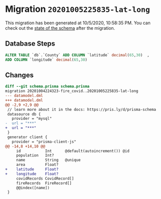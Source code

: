 # Migration `20201005225835-lat-long`

This migration has been generated at 10/5/2020, 10:58:35 PM.
You can check out the [state of the schema](./schema.prisma) after the migration.

## Database Steps

```sql
ALTER TABLE `db`.`County` ADD COLUMN `latitude` decimal(65,30)  ,
ADD COLUMN `longitude` decimal(65,30)  
```

## Changes

```diff
diff --git schema.prisma schema.prisma
migration 20201004224323-fire_covid..20201005225835-lat-long
--- datamodel.dml
+++ datamodel.dml
@@ -2,9 +2,9 @@
 // learn more about it in the docs: https://pris.ly/d/prisma-schema
 datasource db {
   provider = "mysql"
-  url = "***"
+  url = "***"
 }
 generator client {
   provider = "prisma-client-js"
@@ -14,8 +14,10 @@
     id           Int      @default(autoincrement()) @id
     population   Int?
     name         String   @unique
     area         Float?
+    latitude     Float?
+    longitude    Float?
     covidRecords CovidRecord[]
     fireRecords  FireRecord[]
     @@index([name])
 }
```


